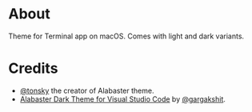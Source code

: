 # About

Theme for Terminal app on macOS. Comes with light and dark variants.

# Credits

- [@tonsky](https://github.com/tonsky) the creator of Alabaster theme.
- [Alabaster Dark Theme for Visual Studio Code](https://github.com/gargakshit/vscode-theme-alabaster-dark) by [@gargakshit](https://github.com/gargakshit/vscode-theme-alabaster-dark).
